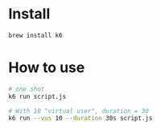 # Install
```bash
brew install k6
```

# How to use

```bash
# one shot
k6 run script.js

# With 10 "virtual user", duration = 30
k6 run --vus 10 --duration 30s script.js
```

